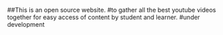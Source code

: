 ##This is an open source website. 
#to gather all the best youtube videos together for easy access of content by student and learner.
#under development

